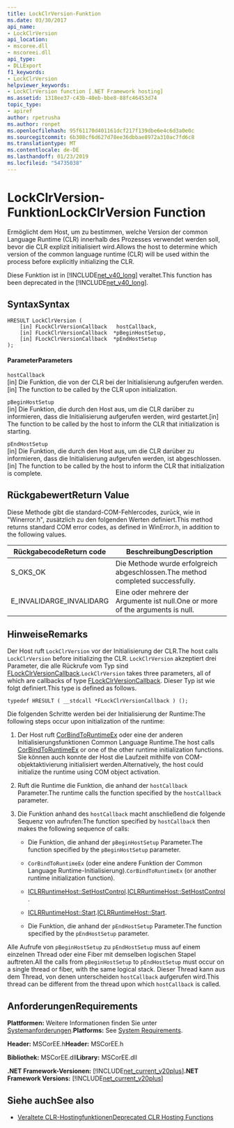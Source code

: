 ```yaml
---
title: LockClrVersion-Funktion
ms.date: 03/30/2017
api_name:
- LockClrVersion
api_location:
- mscoree.dll
- mscoreei.dll
api_type:
- DLLExport
f1_keywords:
- LockClrVersion
helpviewer_keywords:
- LockClrVersion function [.NET Framework hosting]
ms.assetid: 1318ee37-c43b-40eb-bbe8-88fc46453d74
topic_type:
- apiref
author: rpetrusha
ms.author: ronpet
ms.openlocfilehash: 95f61170d401161dcf217f139dbe6e4c6d3a0e0c
ms.sourcegitcommit: 6b308cf6d627d78ee36dbbae8972a310ac7fd6c8
ms.translationtype: MT
ms.contentlocale: de-DE
ms.lasthandoff: 01/23/2019
ms.locfileid: "54735038"
---
```

# <a name="lockclrversion-function"></a><span data-ttu-id="5c0c3-102">LockClrVersion-Funktion</span><span class="sxs-lookup"><span data-stu-id="5c0c3-102">LockClrVersion Function</span></span>
<span data-ttu-id="5c0c3-103">Ermöglicht dem Host, um zu bestimmen, welche Version der common Language Runtime (CLR) innerhalb des Prozesses verwendet werden soll, bevor die CLR explizit initialisiert wird.</span><span class="sxs-lookup"><span data-stu-id="5c0c3-103">Allows the host to determine which version of the common language runtime (CLR) will be used within the process before explicitly initializing the CLR.</span></span>  
  
 <span data-ttu-id="5c0c3-104">Diese Funktion ist in [!INCLUDE[net_v40_long](../../../../includes/net-v40-long-md.md)] veraltet.</span><span class="sxs-lookup"><span data-stu-id="5c0c3-104">This function has been deprecated in the [!INCLUDE[net_v40_long](../../../../includes/net-v40-long-md.md)].</span></span>  
  
## <a name="syntax"></a><span data-ttu-id="5c0c3-105">Syntax</span><span class="sxs-lookup"><span data-stu-id="5c0c3-105">Syntax</span></span>  
  
```  
HRESULT LockClrVersion (  
    [in] FLockClrVersionCallback   hostCallback,  
    [in] FLockClrVersionCallback  *pBeginHostSetup,  
    [in] FLockClrVersionCallback  *pEndHostSetup  
);  
```  
  
#### <a name="parameters"></a><span data-ttu-id="5c0c3-106">Parameter</span><span class="sxs-lookup"><span data-stu-id="5c0c3-106">Parameters</span></span>  
 `hostCallback`  
 <span data-ttu-id="5c0c3-107">[in] Die Funktion, die von der CLR bei der Initialisierung aufgerufen werden.</span><span class="sxs-lookup"><span data-stu-id="5c0c3-107">[in] The function to be called by the CLR upon initialization.</span></span>  
  
 `pBeginHostSetup`  
 <span data-ttu-id="5c0c3-108">[in] Die Funktion, die durch den Host aus, um die CLR darüber zu informieren, dass die Initialisierung aufgerufen werden, wird gestartet.</span><span class="sxs-lookup"><span data-stu-id="5c0c3-108">[in] The function to be called by the host to inform the CLR that initialization is starting.</span></span>  
  
 `pEndHostSetup`  
 <span data-ttu-id="5c0c3-109">[in] Die Funktion, die durch den Host aus, um die CLR darüber zu informieren, dass die Initialisierung aufgerufen werden, ist abgeschlossen.</span><span class="sxs-lookup"><span data-stu-id="5c0c3-109">[in] The function to be called by the host to inform the CLR that initialization is complete.</span></span>  
  
## <a name="return-value"></a><span data-ttu-id="5c0c3-110">Rückgabewert</span><span class="sxs-lookup"><span data-stu-id="5c0c3-110">Return Value</span></span>  
 <span data-ttu-id="5c0c3-111">Diese Methode gibt die standard-COM-Fehlercodes, zurück, wie in "Winerror.h", zusätzlich zu den folgenden Werten definiert.</span><span class="sxs-lookup"><span data-stu-id="5c0c3-111">This method returns standard COM error codes, as defined in WinError.h, in addition to the following values.</span></span>  
  
|<span data-ttu-id="5c0c3-112">Rückgabecode</span><span class="sxs-lookup"><span data-stu-id="5c0c3-112">Return code</span></span>|<span data-ttu-id="5c0c3-113">Beschreibung</span><span class="sxs-lookup"><span data-stu-id="5c0c3-113">Description</span></span>|  
|-----------------|-----------------|  
|<span data-ttu-id="5c0c3-114">S_OK</span><span class="sxs-lookup"><span data-stu-id="5c0c3-114">S_OK</span></span>|<span data-ttu-id="5c0c3-115">Die Methode wurde erfolgreich abgeschlossen.</span><span class="sxs-lookup"><span data-stu-id="5c0c3-115">The method completed successfully.</span></span>|  
|<span data-ttu-id="5c0c3-116">E_INVALIDARG</span><span class="sxs-lookup"><span data-stu-id="5c0c3-116">E_INVALIDARG</span></span>|<span data-ttu-id="5c0c3-117">Eine oder mehrere der Argumente ist null.</span><span class="sxs-lookup"><span data-stu-id="5c0c3-117">One or more of the arguments is null.</span></span>|  
  
## <a name="remarks"></a><span data-ttu-id="5c0c3-118">Hinweise</span><span class="sxs-lookup"><span data-stu-id="5c0c3-118">Remarks</span></span>  
 <span data-ttu-id="5c0c3-119">Der Host ruft `LockClrVersion` vor der Initialisierung der CLR.</span><span class="sxs-lookup"><span data-stu-id="5c0c3-119">The host calls `LockClrVersion` before initializing the CLR.</span></span> <span data-ttu-id="5c0c3-120">`LockClrVersion` akzeptiert drei Parameter, die alle Rückrufe vom Typ sind [FLockClrVersionCallback](../../../../docs/framework/unmanaged-api/hosting/flockclrversioncallback-function-pointer.md).</span><span class="sxs-lookup"><span data-stu-id="5c0c3-120">`LockClrVersion` takes three parameters, all of which are callbacks of type [FLockClrVersionCallback](../../../../docs/framework/unmanaged-api/hosting/flockclrversioncallback-function-pointer.md).</span></span> <span data-ttu-id="5c0c3-121">Dieser Typ ist wie folgt definiert.</span><span class="sxs-lookup"><span data-stu-id="5c0c3-121">This type is defined as follows.</span></span>  
  
```  
typedef HRESULT ( __stdcall *FLockClrVersionCallback ) ();  
```  
  
 <span data-ttu-id="5c0c3-122">Die folgenden Schritte werden bei der Initialisierung der Runtime:</span><span class="sxs-lookup"><span data-stu-id="5c0c3-122">The following steps occur upon initialization of the runtime:</span></span>  
  
1.  <span data-ttu-id="5c0c3-123">Der Host ruft [CorBindToRuntimeEx](../../../../docs/framework/unmanaged-api/hosting/corbindtoruntimeex-function.md) oder eine der anderen Initialisierungsfunktionen Common Language Runtime.</span><span class="sxs-lookup"><span data-stu-id="5c0c3-123">The host calls [CorBindToRuntimeEx](../../../../docs/framework/unmanaged-api/hosting/corbindtoruntimeex-function.md) or one of the other runtime initialization functions.</span></span> <span data-ttu-id="5c0c3-124">Sie können auch konnte der Host die Laufzeit mithilfe von COM-objektaktivierung initialisiert werden.</span><span class="sxs-lookup"><span data-stu-id="5c0c3-124">Alternatively, the host could initialize the runtime using COM object activation.</span></span>  
  
2.  <span data-ttu-id="5c0c3-125">Ruft die Runtime die Funktion, die anhand der `hostCallback` Parameter.</span><span class="sxs-lookup"><span data-stu-id="5c0c3-125">The runtime calls the function specified by the `hostCallback` parameter.</span></span>  
  
3.  <span data-ttu-id="5c0c3-126">Die Funktion anhand des `hostCallback` macht anschließend die folgende Sequenz von aufrufen:</span><span class="sxs-lookup"><span data-stu-id="5c0c3-126">The function specified by `hostCallback` then makes the following sequence of calls:</span></span>  
  
    -   <span data-ttu-id="5c0c3-127">Die Funktion, die anhand der `pBeginHostSetup` Parameter.</span><span class="sxs-lookup"><span data-stu-id="5c0c3-127">The function specified by the `pBeginHostSetup` parameter.</span></span>  
  
    -   <span data-ttu-id="5c0c3-128">`CorBindToRuntimeEx` (oder eine andere Funktion der Common Language Runtime-Initialisierung).</span><span class="sxs-lookup"><span data-stu-id="5c0c3-128">`CorBindToRuntimeEx` (or another runtime initialization function).</span></span>  
  
    -   <span data-ttu-id="5c0c3-129">[ICLRRuntimeHost::SetHostControl](../../../../docs/framework/unmanaged-api/hosting/iclrruntimehost-sethostcontrol-method.md).</span><span class="sxs-lookup"><span data-stu-id="5c0c3-129">[ICLRRuntimeHost::SetHostControl](../../../../docs/framework/unmanaged-api/hosting/iclrruntimehost-sethostcontrol-method.md).</span></span>  
  
    -   <span data-ttu-id="5c0c3-130">[ICLRRuntimeHost::Start](../../../../docs/framework/unmanaged-api/hosting/iclrruntimehost-start-method.md).</span><span class="sxs-lookup"><span data-stu-id="5c0c3-130">[ICLRRuntimeHost::Start](../../../../docs/framework/unmanaged-api/hosting/iclrruntimehost-start-method.md).</span></span>  
  
    -   <span data-ttu-id="5c0c3-131">Die Funktion, die anhand der `pEndHostSetup` Parameter.</span><span class="sxs-lookup"><span data-stu-id="5c0c3-131">The function specified by the `pEndHostSetup` parameter.</span></span>  
  
 <span data-ttu-id="5c0c3-132">Alle Aufrufe von `pBeginHostSetup` zu `pEndHostSetup` muss auf einem einzelnen Thread oder eine Fiber mit demselben logischen Stapel auftreten.</span><span class="sxs-lookup"><span data-stu-id="5c0c3-132">All the calls from `pBeginHostSetup` to `pEndHostSetup` must occur on a single thread or fiber, with the same logical stack.</span></span> <span data-ttu-id="5c0c3-133">Dieser Thread kann aus dem Thread, von denen unterscheiden `hostCallback` aufgerufen wird.</span><span class="sxs-lookup"><span data-stu-id="5c0c3-133">This thread can be different from the thread upon which `hostCallback` is called.</span></span>  
  
## <a name="requirements"></a><span data-ttu-id="5c0c3-134">Anforderungen</span><span class="sxs-lookup"><span data-stu-id="5c0c3-134">Requirements</span></span>  
 <span data-ttu-id="5c0c3-135">**Plattformen:** Weitere Informationen finden Sie unter [Systemanforderungen](../../../../docs/framework/get-started/system-requirements.md).</span><span class="sxs-lookup"><span data-stu-id="5c0c3-135">**Platforms:** See [System Requirements](../../../../docs/framework/get-started/system-requirements.md).</span></span>  
  
 <span data-ttu-id="5c0c3-136">**Header:** MSCorEE.h</span><span class="sxs-lookup"><span data-stu-id="5c0c3-136">**Header:** MSCorEE.h</span></span>  
  
 <span data-ttu-id="5c0c3-137">**Bibliothek:** MSCorEE.dll</span><span class="sxs-lookup"><span data-stu-id="5c0c3-137">**Library:** MSCorEE.dll</span></span>  
  
 <span data-ttu-id="5c0c3-138">**.NET Framework-Versionen:** [!INCLUDE[net_current_v20plus](../../../../includes/net-current-v20plus-md.md)]</span><span class="sxs-lookup"><span data-stu-id="5c0c3-138">**.NET Framework Versions:** [!INCLUDE[net_current_v20plus](../../../../includes/net-current-v20plus-md.md)]</span></span>  
  
## <a name="see-also"></a><span data-ttu-id="5c0c3-139">Siehe auch</span><span class="sxs-lookup"><span data-stu-id="5c0c3-139">See also</span></span>
- [<span data-ttu-id="5c0c3-140">Veraltete CLR-Hostingfunktionen</span><span class="sxs-lookup"><span data-stu-id="5c0c3-140">Deprecated CLR Hosting Functions</span></span>](../../../../docs/framework/unmanaged-api/hosting/deprecated-clr-hosting-functions.md)
